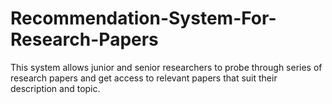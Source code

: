 # Recommendation-System-For-Research-Papers
This system allows junior and senior researchers to probe through series of research papers and get access to relevant papers that suit their description and topic.
